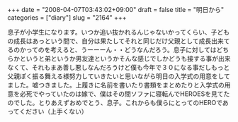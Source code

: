 +++
date = "2008-04-07T03:43:02+09:00"
draft = false
title = "明日から"
categories = ["diary"]
slug = "2164"
+++

息子が小学生になります。いつか追い抜かれるんじゃないかってくらい、子どもの成長はあっという間で、自分は果たしてそれと同じだけ父親として成長出来てるのかってのを考えると、うーーーん・・どうなんだろう。息子に対してはどちらかというと弟というか男友達というかそんな感じでしかどうも接する事が出来なくて、それもまあ善し悪しなんだろうけど僕も今年で３０になる事だしもっと父親ぽく振る舞える様努力していきたいと思いながら明日の入学式の用意をしてました。嘘つきました。上履きに名前を書いたり書類をまとめたりと入学式の用意を必死でやっていたのは嫁で、僕はその間ソファに寝転んでHEROESを見てたのでした。とりあえずおめでとう、息子。これからも僕らにとってのHEROであってください（上手くない）
